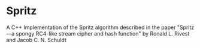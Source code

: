 # Spritz
A C++ Implementation of the Spritz algorithm described in the paper "Spritz—a spongy RC4-like stream cipher and hash function" by Ronald L. Rivest and Jacob C. N. Schuldt
